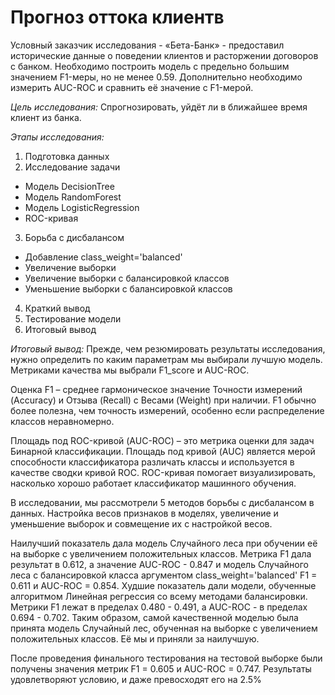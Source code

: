 # Прогноз оттока клиентв

Условный заказчик исследования - «Бета-Банк» - предоставил исторические данные о поведении клиентов и расторжении договоров с банком. Необходимо построить модель с предельно большим значением F1-меры, но не менее 0.59. Дополнительно необходимо измерить AUC-ROC и сравнить её значение с F1-мерой.

*Цель исследования:* Спрогнозировать, уйдёт ли в ближайшее время клиент из банка.

*Этапы исследования:*

1.  Подготовка данных
2.  Исследование задачи
  -  Модель DecisionTree
  -  Модель RandomForest
  -  Модель LogisticRegression
  -  ROC-кривая
3.  Борьба с дисбалансом
  -  Добавление class_weight='balanced'
  -  Увеличение выборки
  -  Увеличение выборки с балансировкой классов
  -  Уменьшение выборки с балансировкой классов
4.  Краткий вывод
5.  Тестирование модели
6.  Итоговый вывод

*Итоговый вывод:* Прежде, чем резюмировать результаты исследования, нужно определить по каким параметрам мы выбирали лучшую модель. Метриками качества мы выбрали F1_score и AUC-ROC.

Оценка F1 – среднее гармоническое значение Точности измерений (Accuracy) и Отзыва (Recall) с Весами (Weight) при наличии. F1 обычно более полезна, чем точность измерений, особенно если распределение классов неравномерно.

Площадь под ROC-кривой (AUC-ROC) – это метрика оценки для задач Бинарной классификации. Площадь под кривой (AUC) является мерой способности классификатора различать классы и используется в качестве сводки кривой ROC. ROC-кривая помогает визуализировать, насколько хорошо работает классификатор машинного обучения.

В исследовании, мы рассмотрели 5 методов борьбы с дисбалансом в данных. Настройка весов признаков в моделях, увеличение и уменьшение выборок и совмещение их с настройкой весов.

Наилучший показатель дала модель Случайного леса при обучении её на выборке с увеличением положительных классов. Метрика F1 дала результат в 0.612, а значение AUC-ROC - 0.847 и модель Случайного леса с балансировкой класса аргументом class_weight='balanced' F1 = 0.611 и AUC-ROC = 0.854.
Худшие показатель дали модели, обученные алгоритмом Линейная регрессия со всему методами балансировки. Метрики F1 лежат в пределах 0.480 - 0.491, а AUC-ROC - в пределах 0.694 - 0.702.
Таким образом, самой качественной моделью была принята модель Случайный лес, обученная на выборке с увеличением положительных классов. Её мы и приняли за наилучшую.

После проведения финального тестирования на тестовой выборке были получены значения метрик F1 = 0.605 и AUC-ROC = 0.747. Результаты удовлетворяют условию, и даже превосходят его на 2.5%
